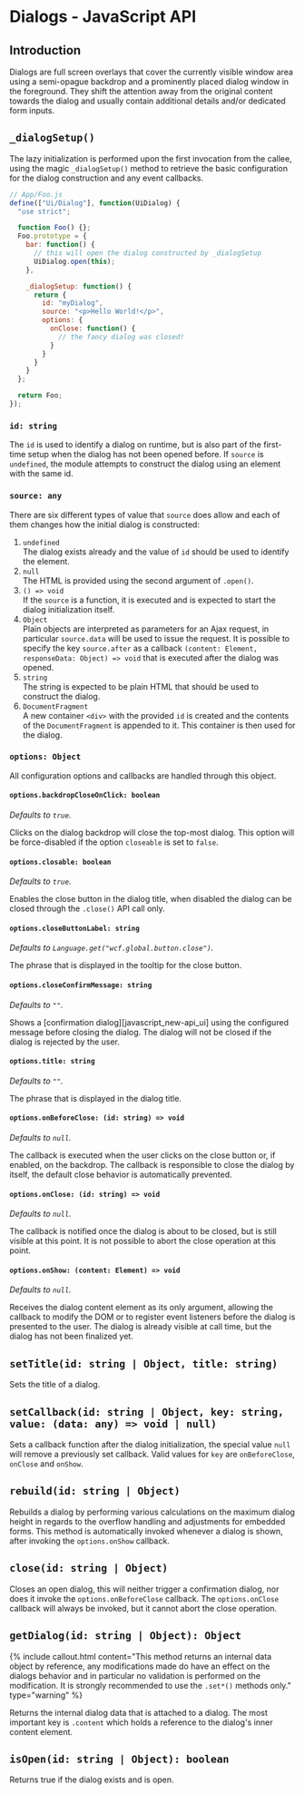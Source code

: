 # Dialogs - JavaScript API

## Introduction

Dialogs are full screen overlays that cover the currently visible window area
using a semi-opague backdrop and a prominently placed dialog window in the
foreground. They shift the attention away from the original content towards the
dialog and usually contain additional details and/or dedicated form inputs.

## `_dialogSetup()`

The lazy initialization is performed upon the first invocation from the callee,
using the magic `_dialogSetup()` method to retrieve the basic configuration for
the dialog construction and any event callbacks.

```js
// App/Foo.js
define(["Ui/Dialog"], function(UiDialog) {
  "use strict";

  function Foo() {};
  Foo.prototype = {
    bar: function() {
      // this will open the dialog constructed by _dialogSetup
      UiDialog.open(this);
    },

    _dialogSetup: function() {
      return {
        id: "myDialog",
        source: "<p>Hello World!</p>",
        options: {
          onClose: function() {
            // the fancy dialog was closed!
          }
        }
      }
    }
  };

  return Foo;
});
```

### `id: string`

The `id` is used to identify a dialog on runtime, but is also part of the first-
time setup when the dialog has not been opened before. If `source` is `undefined`,
the module attempts to construct the dialog using an element with the same id.

### `source: any`

There are six different types of value that `source` does allow and each of them
changes how the initial dialog is constructed:

1. `undefined`  
  The dialog exists already and the value of `id` should be used to identify the
  element.
2. `null`  
  The HTML is provided using the second argument of `.open()`.
3. `() => void`  
  If the `source` is a function, it is executed and is expected to start the
  dialog initialization itself.
4. `Object`  
  Plain objects are interpreted as parameters for an Ajax request, in particular
  `source.data` will be used to issue the request. It is possible to specify the
  key `source.after` as a callback `(content: Element, responseData: Object) => void`
  that is executed after the dialog was opened.
5. `string`  
  The string is expected to be plain HTML that should be used to construct the
  dialog.
6. `DocumentFragment`  
  A new container `<div>` with the provided `id` is created and the contents of
  the `DocumentFragment` is appended to it. This container is then used for the
  dialog.

### `options: Object`

All configuration options and callbacks are handled through this object.

#### `options.backdropCloseOnClick: boolean`

_Defaults to `true`._

Clicks on the dialog backdrop will close the top-most dialog. This option will
be force-disabled if the option `closeable` is set to `false`.

#### `options.closable: boolean`

_Defaults to `true`._

Enables the close button in the dialog title, when disabled the dialog can be
closed through the `.close()` API call only.

#### `options.closeButtonLabel: string`

_Defaults to `Language.get("wcf.global.button.close")`._

The phrase that is displayed in the tooltip for the close button.

#### `options.closeConfirmMessage: string`

_Defaults to `""`._

Shows a [confirmation dialog][javascript_new-api_ui] using the configured message
before closing the dialog. The dialog will not be closed if the dialog is
rejected by the user.

#### `options.title: string`

_Defaults to `""`._

The phrase that is displayed in the dialog title.

#### `options.onBeforeClose: (id: string) => void`

_Defaults to `null`._

The callback is executed when the user clicks on the close button or, if enabled,
on the backdrop. The callback is responsible to close the dialog by itself, the
default close behavior is automatically prevented.

#### `options.onClose: (id: string) => void`

_Defaults to `null`._

The callback is notified once the dialog is about to be closed, but is still
visible at this point. It is not possible to abort the close operation at this
point.

#### `options.onShow: (content: Element) => void`

_Defaults to `null`._

Receives the dialog content element as its only argument, allowing the callback
to modify the DOM or to register event listeners before the dialog is presented
to the user. The dialog is already visible at call time, but the dialog has not
been finalized yet.

## `setTitle(id: string | Object, title: string)`

Sets the title of a dialog.

## `setCallback(id: string | Object, key: string, value: (data: any) => void | null)`

Sets a callback function after the dialog initialization, the special value
`null` will remove a previously set callback. Valid values for `key` are
`onBeforeClose`, `onClose` and `onShow`.

## `rebuild(id: string | Object)`

Rebuilds a dialog by performing various calculations on the maximum dialog
height in regards to the overflow handling and adjustments for embedded forms.
This method is automatically invoked whenever a dialog is shown, after invoking
the `options.onShow` callback.

## `close(id: string | Object)`

Closes an open dialog, this will neither trigger a confirmation dialog, nor does
it invoke the `options.onBeforeClose` callback. The `options.onClose` callback
will always be invoked, but it cannot abort the close operation.

## `getDialog(id: string | Object): Object`

{% include callout.html content="This method returns an internal data object by reference, any modifications made do have an effect on the dialogs behavior and in particular no validation is performed on the modification. It is strongly recommended to use the `.set*()` methods only." type="warning" %}

Returns the internal dialog data that is attached to a dialog. The most important
key is `.content` which holds a reference to the dialog's inner content element.

## `isOpen(id: string | Object): boolean`

Returns true if the dialog exists and is open.
